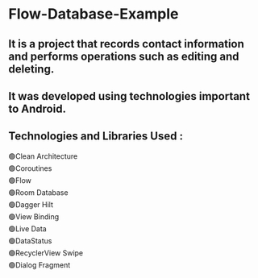 # Flow-Database-Example
## It is a project that records contact information and performs operations such as editing and deleting.
## It was developed using technologies important to Android.
## Technologies and Libraries Used :
🟢Clean Architecture<br>
🟢Coroutines<br>
🟢Flow<br>
🟢Room Database<br>
🟢Dagger Hilt<br>
🟢View Binding<br>
🟢Live Data<br>
🟢DataStatus<br>
🟢RecyclerView Swipe<br>
🟢Dialog Fragment<br>
